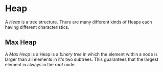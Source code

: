 # Heap

A *Heap* is a tree structure. There are many different kinds of Heaps each having different characteristics.

## Max Heap

A *Max Heap* is a Heap is a *binary tree* in which the element within a node is larger than all elements in it's two subtrees.
This guarantees that the largest element in always in the *root* node.
